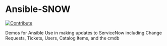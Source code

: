 # Ansible-SNOW
[![Contribute](https://www.eclipse.org/che/contribute.svg)](https://devspaces.apps.hypershift.shadowman.dev/#https://github.com/shadowman-lab/Ansible-Config)

Demos for Ansible Use in making updates to ServiceNow including Change Requests, Tickets, Users, Catalog Items, and the cmdb
